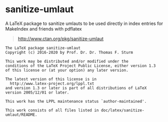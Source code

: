 # sanitize-umlaut
A LaTeX package to sanitize umlauts to be used directly in index entries for MakeIndex and friends with pdflatex

> http://www.ctan.org/pkg/sanitize-umlaut

```
The LaTeX package sanitize-umlaut
Copyright (c) 2016-2020 by Prof. Dr. Dr. Thomas F. Sturm

This work may be distributed and/or modified under the
conditions of the LaTeX Project Public License, either version 1.3
of this license or (at your option) any later version.

The latest version of this license is in
  http://www.latex-project.org/lppl.txt
and version 1.3 or later is part of all distributions of LaTeX
version 2005/12/01 or later.

This work has the LPPL maintenance status `author-maintained'.

This work consists of all files listed in doc/latex/sanitize-umlaut/README.
```
